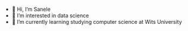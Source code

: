 - 👋 Hi, I’m Sanele
- 👀 I’m interested in data science
- 🌱 I’m currently learning studying computer science at Wits University

  

<!---
Sanele-H/Sanele-H is a ✨ special ✨ repository because its `README.md` (this file) appears on your GitHub profile.
You can click the Preview link to take a look at your changes.
--->
